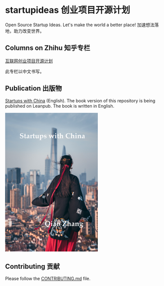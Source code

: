 # startupideas 创业项目开源计划
Open Source Startup Ideas. Let's make the world a better place!
加速想法落地，助力改变世界。

## Columns on Zhihu 知乎专栏
[互联网创业项目开源计划](https://zhuanlan.zhihu.com/startupideas)

此专栏以中文书写。

## Publication 出版物
[Startups with China](https://leanpub.com/startupswithchina) (English). The book version of this repository is being published on Leanpub. The book is written in English.

<img src="manuscript/images/cover.jpg" width="300">

## Contributing 贡献
Please follow the [CONTRIBUTING.md](/CONTRIBUTING.md) file.
